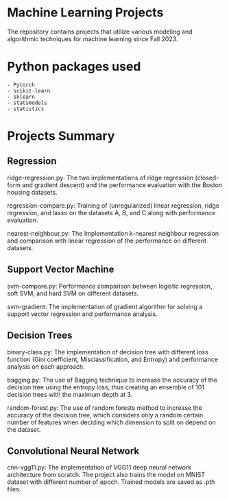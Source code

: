 # Machine Learning Projects

The repository contains projects that utilize various modeling and algorithmic techniques for machine learning since Fall 2023.

# Python packages used

    - Pytorch
    - scikit-learn
    - sklearn
    - statsmodels
    - statistics

# Projects Summary

## Regression

ridge-regression.py: The two implementations of ridge regression (closed-form and gradient descent) and the performance evaluation with the Boston housing datasets.

regression-compare.py: Training of (unregularized) linear regression, ridge regression, and lasso on the datasets A, B, and C along with performance evaluation.

nearest-neighbour.py: The Implementation k-nearest neighbour regression and comparison with linear regression of the performance on different datasets.

## Support Vector Machine

svm-compare.py: Performance comparison between logistic regression, soft SVM, and hard SVM on different datasets.

svm-gradient: The implementation of gradient algorithm for solving a support vector regression and performance analysis.

## Decision Trees

binary-class.py: The implementation of decision tree with different loss function (Gini coefficient, Misclassification, and Entropy) and performance analysis on each approach.

bagging.py: The use of Bagging technique to increase the accuracy of the decision tree using the entropy loss, thus creating an ensemble of 101 decision trees with the maximum depth at 3. 

random-forest.py: The use of random forests method to increase the accuracy of the decision tree, which considers only a random certain number of features when deciding which dimension to split on depend on the dataset.

## Convolutional Neural Network

cnn-vgg11.py: The implementation of VGG11 deep neural network architecture from scratch. The project also trains the model on MNIST dataset with different number of epoch. Trained models are saved as .pth files.

